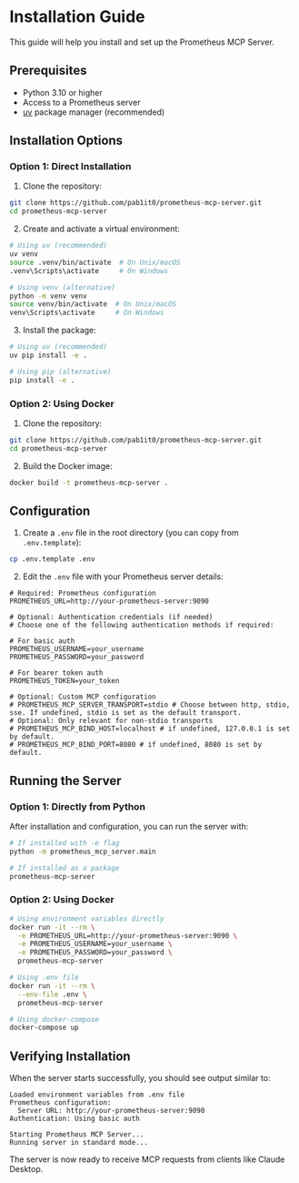 # Installation Guide

This guide will help you install and set up the Prometheus MCP Server.

## Prerequisites

- Python 3.10 or higher
- Access to a Prometheus server
- [uv](https://github.com/astral-sh/uv) package manager (recommended)

## Installation Options

### Option 1: Direct Installation

1. Clone the repository:

```bash
git clone https://github.com/pab1it0/prometheus-mcp-server.git
cd prometheus-mcp-server
```

2. Create and activate a virtual environment:

```bash
# Using uv (recommended)
uv venv
source .venv/bin/activate  # On Unix/macOS
.venv\Scripts\activate     # On Windows

# Using venv (alternative)
python -m venv venv
source venv/bin/activate  # On Unix/macOS
venv\Scripts\activate     # On Windows
```

3. Install the package:

```bash
# Using uv (recommended)
uv pip install -e .

# Using pip (alternative)
pip install -e .
```

### Option 2: Using Docker

1. Clone the repository:

```bash
git clone https://github.com/pab1it0/prometheus-mcp-server.git
cd prometheus-mcp-server
```

2. Build the Docker image:

```bash
docker build -t prometheus-mcp-server .
```

## Configuration

1. Create a `.env` file in the root directory (you can copy from `.env.template`):

```bash
cp .env.template .env
```

2. Edit the `.env` file with your Prometheus server details:

```env
# Required: Prometheus configuration
PROMETHEUS_URL=http://your-prometheus-server:9090

# Optional: Authentication credentials (if needed)
# Choose one of the following authentication methods if required:

# For basic auth
PROMETHEUS_USERNAME=your_username
PROMETHEUS_PASSWORD=your_password

# For bearer token auth
PROMETHEUS_TOKEN=your_token

# Optional: Custom MCP configuration
# PROMETHEUS_MCP_SERVER_TRANSPORT=stdio # Choose between http, stdio, sse. If undefined, stdio is set as the default transport.
# Optional: Only relevant for non-stdio transports
# PROMETHEUS_MCP_BIND_HOST=localhost # if undefined, 127.0.0.1 is set by default.
# PROMETHEUS_MCP_BIND_PORT=8080 # if undefined, 8080 is set by default.
```

## Running the Server

### Option 1: Directly from Python

After installation and configuration, you can run the server with:

```bash
# If installed with -e flag
python -m prometheus_mcp_server.main

# If installed as a package
prometheus-mcp-server
```

### Option 2: Using Docker

```bash
# Using environment variables directly
docker run -it --rm \
  -e PROMETHEUS_URL=http://your-prometheus-server:9090 \
  -e PROMETHEUS_USERNAME=your_username \
  -e PROMETHEUS_PASSWORD=your_password \
  prometheus-mcp-server

# Using .env file
docker run -it --rm \
  --env-file .env \
  prometheus-mcp-server

# Using docker-compose
docker-compose up
```

## Verifying Installation

When the server starts successfully, you should see output similar to:

```
Loaded environment variables from .env file
Prometheus configuration:
  Server URL: http://your-prometheus-server:9090
Authentication: Using basic auth

Starting Prometheus MCP Server...
Running server in standard mode...
```

The server is now ready to receive MCP requests from clients like Claude Desktop.